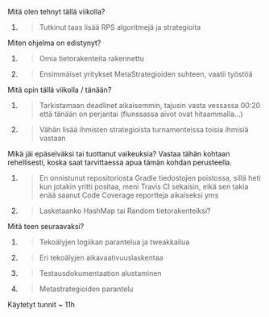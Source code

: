 Mitä olen tehnyt tällä viikolla?
1. > Tutkinut taas lisää RPS algoritmejä ja strategioita

Miten ohjelma on edistynyt?
1. > Omia tietorakenteita rakennettu
1. > Ensimmäiset yritykset MetaStrategioiden suhteen, vaatii työstöä
	
Mitä opin tällä viikolla / tänään?
1. > Tarkistamaan deadlinet aikaisemmin, tajusin vasta vessassa 00:20 että tänään on perjantai (flunssassa aivot ovat hitaammalla...)
2. > Vähän lisää ihmisten strategioista turnamenteissa toisia ihmisiä vastaan

Mikä jäi epäselväksi tai tuottanut vaikeuksia? Vastaa tähän kohtaan rehellisesti, koska saat tarvittaessa apua tämän kohdan perusteella.
1. > En onnistunut repositoriosta Gradle tiedostojen poistossa, sillä heti kun jotakin yritti positaa, meni Travis CI sekaisin, eikä sen takia enää saanut Code Coverage reportteja aikaiseksi yms
1. > Lasketaanko HashMap tai Random tietorakenteiksi?

Mitä teen seuraavaksi?
1. > Tekoälyjen logiikan parantelua ja tweakkailua
2. > Eri tekoälyjen aikavaativuuslaskentaa
2. > Testausdokumentaation alustaminen
3. > Metastrategioiden parantelu

Käytetyt tunnit ~ 11h


